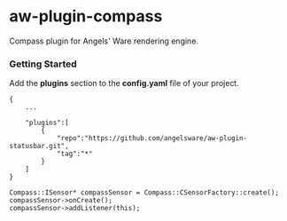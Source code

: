 # aw-plugin-compass

Compass plugin for Angels' Ware rendering engine.

### Getting Started

Add the **plugins** section to the **config.yaml** file of your project.

```
{
	...

	"plugins":[
		{
			"repo":"https://github.com/angelsware/aw-plugin-statusbar.git",
			"tag":"*"
		}
	]
}
```

```
Compass::ISensor* compassSensor = Compass::CSensorFactory::create();
compassSensor->onCreate();
compassSensor->addListener(this);

```
